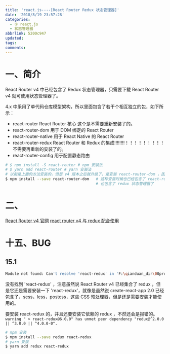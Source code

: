 ```yaml
---
title: 'react.js----[React Router Redux 状态管理器]'
date: '2018/8/19 23:57:28'
categories:
  - ⑤ react.js
  - 状态管理器
abbrlink: 5200c947
updated:
tags:
comments:
---
```


# 一、简介

React Router v4 中已经包含了 Redux 状态管理器，只需要下载 React Router v4 就可使用状态管理器了。

4.x 中采用了单代码仓库模型架构，所以里面包含了若干个相互独立的包，如下所示：

- react-router  React Router 核心 这个是不需要重新安装了的。
- react-router-dom  用于 DOM 绑定的 React Router
- react-router-native  用于 React Native 的 React Router
- react-router-redux  React Router 和 Redux 的集成!!!!!!!!！！！！！！！！！
  不需要再重新的安装了的。
- react-router-config  用于配置静态路由

```BASH
# $ npm install -S react-router # npm 安装法
# $ yarn add react-router # yarn 安装法
# 以前是上面的方法安装的，但是 v4 版本之后就升级了，是安装 react-router-dom ，因为 react-router 不需要显示的安装了
$ npm install --save react-router-dom   # 这样安装时候也已经包含了 react-router
                                        # 也包含了 redux 状态管理器了
```

# 二、

[React Router v4 官网](https://router.happyfe.com/web/guides/redux)
[react router v4 与 redux 配合使用](https://cn.redux.js.org/docs/advanced/UsageWithReactRouter.html)


# 十五、BUG

## 15.1

```BASH
Module not found: Can't resolve 'react-redux' in 'F:\qianduan_dir\00program\react.js\test\src\app'
```

没有找到 'react-redux' ，注意虽然说 React Router v4 已经集合了 redux ，但是它还是需要安装一下 'react-redux'，就像是虽然说 create-react-app 2.0 已经包含了，scss，less，postcss，这些 CSS 预处理器，但是还是需要安装才能使用的。

要安装 react-redux 的，并且还要安装它依赖的 redux ，不然还会是报错的。
`warning " > react-redux@6.0.0" has unmet peer dependency "redux@^2.0.0 || ^3.0.0 || ^4.0.0-0".`

```BASH
# npm 安装
$ npm install --save redux react-redux
# yarn 安装
$ yarn add redux react-redux
```